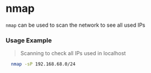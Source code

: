 # nmap

`nmap` can be used to scan the network to see all used IPs

### Usage Example

> Scanning to check all IPs used in localhost

```bash
  nmap -sP 192.168.68.0/24
```

